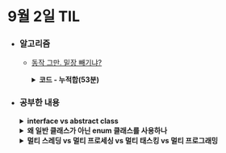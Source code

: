 # 9월 2일 TIL

* ### 알고리즘
    * [동작 그만. 밑장 빼기냐?](https://www.acmicpc.net/problem/20159)
    
      <details>
      <summary><strong>코드 - 누적합(53분)</strong></summary>

        ```java

        import java.io.*;
        import java.util.*;

        class Main {

            public static void main(String[] args) throws IOException {
                BufferedReader br = new BufferedReader(new InputStreamReader(System.in));
                BufferedWriter bw = new BufferedWriter(new OutputStreamWriter(System.out));

                int n = Integer.parseInt(br.readLine());
                int[] arr = new int[n];

                StringTokenizer tokenizer = new StringTokenizer(br.readLine());

                int[] prefixEven = new int[n + 1], prefixOdd = new int[n + 1];

                for(int i=0 ; i<n ; i++){
                    arr[i] = Integer.parseInt(tokenizer.nextToken());
                    if(i % 2 == 0){
                        prefixOdd[i + 1] = prefixOdd[i] + arr[i];
                        prefixEven[i + 1] = prefixEven[i];
                    }
                    else{
                        prefixOdd[i + 1] = prefixOdd[i];
                        prefixEven[i + 1] = prefixEven[i] + arr[i];
                    }
                }

                int answer = 0;
                
                for(int i=1 ; i<=n ; i++){
                    if(i % 2 == 0){
                        answer = Math.max(answer, prefixOdd[i] + prefixEven[n - 1] - prefixEven[i - 1]);
                    }
                    else{
                        answer = Math.max(answer, prefixOdd[i - 1] + prefixEven[n] - prefixEven[i - 1]);

                    }
                }

                bw.write(String.valueOf(answer));


                bw.close();
                br.close();
            }
        }

        ```
      </details>


* ### 공부한 내용

    <details>
    <summary><strong>interface vs abstract class</strong></summary>

    * <h3>interface</h3>

      * 내부의 모든 메소드는 public abstract(생략 가능)로 정의 (default 메소드(jdk 1.8부터 가능) 제외)
      * 내부의 모든 필드는 public static final로 선언 (jdk 1.8부터 가능)
      * 클래스에 <strong>다중</strong> 구현과 인터페이스끼리 <strong>다중</strong> 상속을 지원
      * 인터페이스는 클래스와 별도로 구현 객체가 <strong>같은 동작</strong>하는 것을 보장하기 위해 사용
      * 다중 구현이 된다는 점을 활용하여, 내부 멤버가 없는 빈 껍데기 인터페이스를 마커 인터페이스로 이용 가능
        * <h4>사용하는 경우</h4>
          1. 기능을 정의해야 하지만 구현 방식이나 대상에 대해 추상화할 때
          2. 서로 관련성이 없는 클래스들을 묶을 때
          3. 다중 삭송을 통한 추상화 설계할 때
          4. 행동을 명시하고 싶은데, 어디서 그 행동이 구현되는지는 신경쓰지 않는 경우

    * <h3>abstract class</h3>
      * 하위 클래들의 공통 속성을 묶어서 추상화하여 만든 클래스
      * 다중 상속이 불가능하여 단일 상속만 가능
      * 추상 메소드 이외에도 일반적인 필드, 메소드, 생성자를 가질 수 있음.
      * 중복되는 클래스 멤버들을 통합 및 확장
      * 클래스간의 연관 관계 구축에 초점
        * <h4>사용하는 경우</h4>
          1. 클래스들이 많은 공통된 메소드나 필드가 많아 중복 멤버를 통합할 때
          2. 멤버에 public 이외에 protected, private 선언이 필요한 경우
          3. 각 인스턴스에서 상태 변경을 위한 메소드가 필요한 경우
          4. 오버라이드를 통해 재정의하는 기능들을 공유하기 위한 상속 개념을 이용할 때
      
    

    </details>

    <details>
    <summary><strong>왜 일반 클래스가 아닌 enum 클래스를 사용하나</strong></summary>

    1. 타입 안정성: 컴파일 타임에 타입 체크를 보장하기 때문에 런타임 에러를 방지할 수 있다.
    2. 가독성 및 간결성: 특정 값의 집합을 표현하는 데 최적화되어 있다. 일반 클래스는 생성자, getter 메소드를 필수로 하여 코드를 작성해야 하기 때문에 enum 클래스를 이용하면 간결하게 코드를 작성할 수 있다.
    3. 고유성 보장: 인스턴스가 자동으로 유일하다는 것을 보장하기 때문에 여러 개의 동일한 인스턴스가 생성되는 것을 방지한다.
    4. 스위치 문: enum을 사용하면 switch에서 간단하게 사용할 수 있다.
    5. 메타데이터 추가: 필드를 추가하고, 생성자와 메소드를 통해 메타데이터를 부여할 수 있다. 일반 클래스로 구현한다면 보일러플레이트 코드가 필요하다.

    </details>

    <details>
    <summary><strong>멀티 스레딩 vs 멀티 프로세싱 vs 멀티 태스킹 vs 멀티 프로그래밍</strong></summary>

    * <h3>멀티 스레딩</h3>
      * 멀티 스레딩은 하나의 프로세스 내부의 여러 스레드를 이용하여 자원을 공유하며 작업을 한다. 
      * 스레드는 프로세스의 데이터, 힙 영역을 공유하기 때문에 프로세스 생성보다 더 적은 비용이 든다.
    * <h3>멀티 프로세싱</h3>
      * 여러 개의 프로세서(CPU)를 이용하여 하나의 프로세서에 여러 개의 작업을 동시에 처리한다.
      * 하나의 프로세서가 고장이 나도 다른 프로세서가 동작을 하기 때문에 작업이 중지되지 않는다.
    * <h3>멀티 태스킹</h3>
      * 여러 개의 작업을 OS의 스케줄링에 의해 번갈아가며 수행된다.
      * 실제로 동시에 작업이 수행되지 않지만, 스케줄링에 의해서 동시에 수행하는 것처럼 보이게 한다.
    * <h3>멀티 프로그래밍</h3>
      * 하나의 프로세서가 하나의 프로세스를 수행하는 동안 다른 프로세스에 접근하는 방식이다. 즉, 하나의 프로세서에서 여러 개의 프로세스를 동시에 실행하는 것이다.
      * 입출력이 완료될 때까지 기다리지 않고 다른 프로세스를 처리할 수 있도록 한다.

    </details>